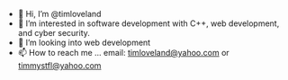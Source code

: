 - 👋 Hi, I’m @timloveland
- 👀 I’m interested in software development with C++, web development, and cyber security.
- 💞️ I’m looking into web development
- 📫 How to reach me ...
     email: timloveland@yahoo.com or timmystfl@yahoo.com

<!---
timloveland/timloveland is a ✨ special ✨ repository because its `README.md` (this file) appears on your GitHub profile.
You can click the Preview link to take a look at your changes.
--->
